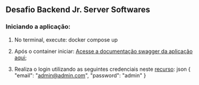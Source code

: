 ## Desafio Backend Jr. Server Softwares

### Iniciando a aplicação:

1. No terminal, execute:
   docker compose up

2. Após o container iniciar:
   [Acesse a documentação swagger da aplicação aqui](http://localhost:3000/api);

3. Realiza o login utilizando as seguintes credenciais neste [recurso](http://localhost:3000/api#/Autentica%C3%A7%C3%A3o/AuthController_login):
   json
   {
   "email": "admin@admin.com",
   "password": "admin"
   }

